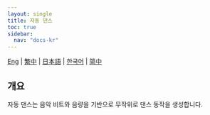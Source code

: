 ```yaml
---
layout: single
title: 자동 댄스
toc: true
sidebar:
  nav: "docs-kr"
---
```

[Eng](/kr/dancexr/features/autodance) | [繁中](/tw/kr/dancexr/features/autodance) | [日本語](/jp/kr/dancexr/features/autodance) | [한국어](/kr/kr/dancexr/features/autodance) | [简中](/zh/kr/dancexr/features/autodance)


## 개요
자동 댄스는 음악 비트와 음량을 기반으로 무작위로 댄스 동작을 생성합니다.